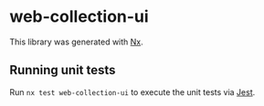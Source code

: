 # web-collection-ui

This library was generated with [Nx](https://nx.dev).

## Running unit tests

Run `nx test web-collection-ui` to execute the unit tests via [Jest](https://jestjs.io).
